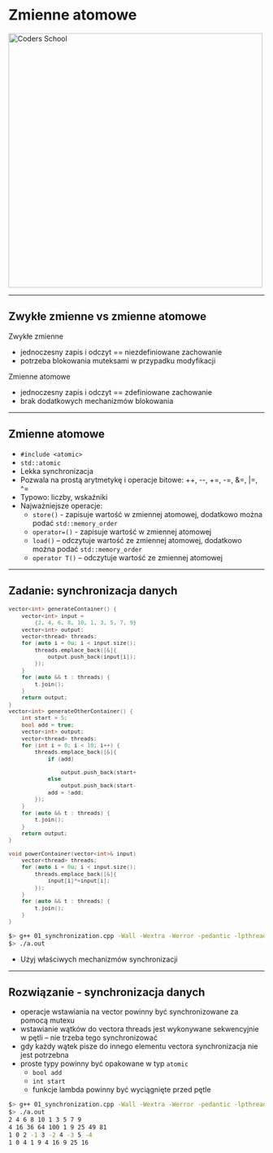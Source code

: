 <!-- .slide: data-background="#111111" -->

# Zmienne atomowe

<a href="https://coders.school">
    <img width="500" data-src="../coders_school_logo.png" alt="Coders School" class="plain">
</a>

___

## Zwykłe zmienne vs zmienne atomowe

Zwykłe zmienne
<!-- .element: class="fragment fade-in" -->

* <!-- .element: class="fragment fade-in" --> jednoczesny zapis i odczyt == niezdefiniowane zachowanie
* <!-- .element: class="fragment fade-in" --> potrzeba blokowania muteksami w przypadku modyfikacji

Zmienne atomowe
<!-- .element: class="fragment fade-in" -->

* <!-- .element: class="fragment fade-in" --> jednoczesny zapis i odczyt == zdefiniowane zachowanie
* <!-- .element: class="fragment fade-in" --> brak dodatkowych mechanizmów blokowania

___

## Zmienne atomowe

* <!-- .element: class="fragment fade-in" --> <code>#include &lt;atomic&gt;</code>
* <!-- .element: class="fragment fade-in" --> <code>std::atomic</code>
* <!-- .element: class="fragment fade-in" --> Lekka synchronizacja
* <!-- .element: class="fragment fade-in" --> Pozwala na prostą arytmetykę i operacje bitowe: ++, --, +=, -=, &=, |=, ^=
* <!-- .element: class="fragment fade-in" --> Typowo: liczby, wskaźniki
* <!-- .element: class="fragment fade-in" --> Najważniejsze operacje:
  * <!-- .element: class="fragment fade-in" --> <code>store()</code> - zapisuje wartość w zmiennej atomowej, dodatkowo można podać <code>std::memory_order</code>
  * <!-- .element: class="fragment fade-in" --> <code>operator=()</code> - zapisuje wartość w zmiennej atomowej
  * <!-- .element: class="fragment fade-in" --> <code>load()</code> – odczytuje wartość ze zmiennej atomowej, dodatkowo można podać <code>std::memory_order</code>
  * <!-- .element: class="fragment fade-in" --> <code>operator T()</code> – odczytuje wartość ze zmiennej atomowej

___
<!-- .slide: style="font-size: .75em" -->

## Zadanie: synchronizacja danych

<div class="multicolumn">

<div style="width: 50%; font-size: .9em;">

```cpp []
vector<int> generateContainer() {
    vector<int> input =
        {2, 4, 6, 8, 10, 1, 3, 5, 7, 9};
    vector<int> output;
    vector<thread> threads;
    for (auto i = 0u; i < input.size(); i++) {
        threads.emplace_back([&]{
            output.push_back(input[i]);
        });
    }
    for (auto && t : threads) {
        t.join();
    }
    return output;
}
vector<int> generateOtherContainer() {
    int start = 5;
    bool add = true;
    vector<int> output;
    vector<thread> threads;
    for (int i = 0; i < 10; i++) {
        threads.emplace_back([&]{
            if (add)
```
<!-- .element: class="fragment fade-in" -->
</div>

<div style="width: 50%; font-size: .9em;">

```cpp []
                output.push_back(start+=i);
            else
                output.push_back(start-=i);
            add = !add;
        });
    }
    for (auto && t : threads) {
        t.join();
    }
    return output;
}

void powerContainer(vector<int>& input) {
    vector<thread> threads;
    for (auto i = 0u; i < input.size(); i++) {
        threads.emplace_back([&]{
            input[i]*=input[i];
        });
    }
    for (auto && t : threads) {
        t.join();
    }
}
```

</div> <!-- .element: class="fragment fade-in" -->

</div>

```bash
$> g++ 01_synchronization.cpp -Wall -Wextra -Werror -pedantic -lpthread -fsanitize=thread –O3
$> ./a.out
```
<!-- .element: class="fragment fade-in" -->

* <!-- .element: class="fragment fade-in" --> Użyj właściwych mechanizmów synchronizacji

___
<!-- .slide: style="font-size: .9em" -->

## Rozwiązanie - synchronizacja danych

* <!-- .element: class="fragment fade-in" --> operacje wstawiania na vector powinny być synchronizowane za pomocą mutexu
* <!-- .element: class="fragment fade-in" --> wstawianie wątków do vectora threads jest wykonywane sekwencyjnie w pętli – nie trzeba tego synchronizować
* <!-- .element: class="fragment fade-in" --> gdy każdy wątek pisze do innego elementu vectora synchronizacja nie jest potrzebna
* <!-- .element: class="fragment fade-in" --> proste typy powinny być opakowane w typ <code>atomic</code>
  * <!-- .element: class="fragment fade-in" --> <code>bool add</code>
  * <!-- .element: class="fragment fade-in" --> <code>int start</code>
  * <!-- .element: class="fragment fade-in" --> funkcje lambda powinny być wyciągnięte przed pętle

```bash
$> g++ 01_synchronization.cpp -Wall -Wextra -Werror -pedantic -lpthread -fsanitize=thread –O3
$> ./a.out
2 4 6 8 10 1 3 5 7 9
4 16 36 64 100 1 9 25 49 81
1 0 2 -1 3 -2 4 -3 5 -4
1 0 4 1 9 4 16 9 25 16
```
<!-- .element: class="fragment fade-in" -->
